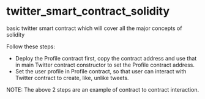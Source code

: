 # twitter_smart_contract_solidity
basic twitter smart contract which will cover all the major concepts of solidity

Follow these steps:
* Deploy the Profile contract first, copy the contract address and use that in main Twitter contract constructor to set the Profile contract address.
* Set the user profile in Profile contract, so that user can interact with Twitter contract to create, like, unlike tweets.

NOTE: The above 2 steps are an example of contract to contract interaction.



